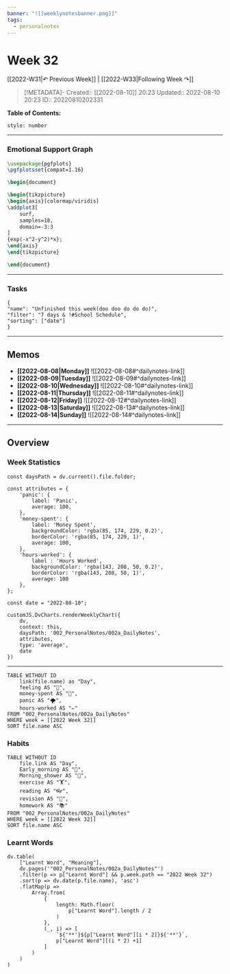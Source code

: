 ```yaml
---
banner: "![[weeklynotesbanner.png]]"
tags:
  - personalnotes
---
```

# Week 32

[[2022-W31|↶ Previous Week]] | [[2022-W33|Following Week ↷]]

> [!METADATA]-
> Created:: [[2022-08-10]] 20:23
> Updated:: 2022-08-10 20:23
> ID:: 20220810202331

**Table of Contents:**
```toc
style: number
```
___
### Emotional Support Graph
```tikz
\usepackage{pgfplots}
\pgfplotsset{compat=1.16}

\begin{document}

\begin{tikzpicture}
\begin{axis}[colormap/viridis]
\addplot3[
	surf,
	samples=18,
	domain=-3:3
]
{exp(-x^2-y^2)*x};
\end{axis}
\end{tikzpicture}

\end{document}
```
---
### Tasks
```todoist
{
"name": "Unfinished this week(doo doo do do do)",
"filter": "7 days & !#School Schedule",
"sorting": ["date"]
}
```
---
## Memos
- **[[2022-08-08|Monday]]**
	![[2022-08-08#^dailynotes-link]]
- **[[2022-08-09|Tuesday]]**
	![[2022-08-09#^dailynotes-link]]
- **[[2022-08-10|Wednesday]]**
	![[2022-08-10#^dailynotes-link]]
- **[[2022-08-11|Thursday]]**
	![[2022-08-11#^dailynotes-link]]
- **[[2022-08-12|Friday]]**
	![[2022-08-12#^dailynotes-link]]
- **[[2022-08-13|Saturday]]**
	![[2022-08-13#^dailynotes-link]]
- **[[2022-08-14|Sunday]]**
	![[2022-08-14#^dailynotes-link]]
---
## Overview
### Week Statistics
```dataviewjs
const daysPath = dv.current().file.folder;

const attributes = {
	'panic': {
		label: 'Panic',
		average: 100,
	},
	'money-spent': {
		label: 'Money Spent',
		backgroundColor: 'rgba(85, 174, 229, 0.2)',
		borderColor: 'rgba(85, 174, 229, 1)',
		average: 100,
	},
	'hours-worked': {
		label : 'Hours Worked',
		backgroundColor: 'rgba(143, 208, 50, 0.2)',
		borderColor: 'rgba(143, 208, 50, 1)',
		average: 100
	},
};

const date = "2022-08-10";

customJS.DvCharts.renderWeeklyChart({
	dv,
	context: this,
	daysPath: '002_PersonalNotes/002a_DailyNotes',
	attributes,
	type: 'average',
	date
})
```
---
```dataview
TABLE WITHOUT ID
	link(file.name) as "Day",
	feeling AS "💭",
	money-spent AS "💸",
	panic AS "🌪️",
	hours-worked AS "✏️"
FROM "002_PersonalNotes/002a_DailyNotes"
WHERE week = [[2022 Week 32]]
SORT file.name ASC
```
### Habits
```dataview
TABLE WITHOUT ID
	file.link AS "Day",
	Early_morning AS "🌅",
	Morning_shower AS "🚿",
	exercise AS "🏋️",
	reading AS "👓",
	revision AS "🔁",
	homework AS "📚"
FROM "002_PersonalNotes/002a_DailyNotes"
WHERE week = [[2022 Week 32]]
SORT file.name ASC
```
### Learnt Words
```dataviewjs
dv.table(
	["Learnt Word", "Meaning"],
	dv.pages('"002_PersonalNotes/002a_DailyNotes"')
	.filter(p => p["Learnt Word"] && p.week.path == "2022 Week 32")
	.sort(p => dv.date(p.file.name), 'asc')
	.flatMap(p =>
		Array.from(
			{
				length: Math.floor(
					p["Learnt Word"].length / 2
				)
			},
			(_, i) => [
				`${'**'}${p["Learnt Word"][i * 2]}${'**'}`,
				p["Learnt Word"][(i * 2) +1]
			]
		)
	)
)
```



